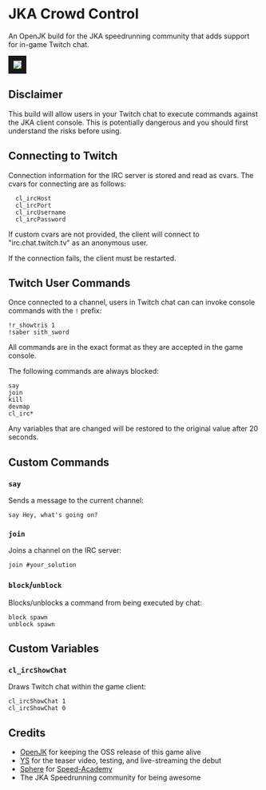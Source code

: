 # JKA Crowd Control

An OpenJK build for the JKA speedrunning community that adds support for
in-game Twitch chat.

<a href="http://www.youtube.com/watch?feature=player_embedded&v=g9HrPJq-kow" target="_blank">
    <img src="http://img.youtube.com/vi/g9HrPJq-kow/0.jpg" border="10"/>
</a>

## Disclaimer

This build will allow users in your Twitch chat to execute commands against the
JKA client console.  This is potentially dangerous and you should first
understand the risks before using.

## Connecting to Twitch

Connection information for the IRC server is stored and read as cvars.  The
cvars for connecting are as follows:

```
  cl_ircHost
  cl_ircPort
  cl_ircUsername
  cl_ircPassword
```

If custom cvars are not provided, the client will connect to
"irc.chat.twitch.tv" as an anonymous user.

If the connection fails, the client must be restarted.

## Twitch User Commands

Once connected to a channel, users in Twitch chat can can invoke console
commands with the `!` prefix:
```
!r_showtris 1
!saber sith_sword
```

All commands are in the exact format as they are accepted in the game console.

The following commands are always blocked:
```
say
join
kill
devmap
cl_irc*
```

Any variables that are changed will be restored to the original value after 20
seconds.

## Custom Commands

### `say`

Sends a message to the current channel:
```
say Hey, what's going on?
```

### `join`

Joins a channel on the IRC server:
```
join #your_solution
```

### `block`/`unblock`

Blocks/unblocks a command from being executed by chat:
```
block spawn
unblock spawn
```

## Custom Variables

### `cl_ircShowChat`

Draws Twitch chat within the game client:
```
cl_ircShowChat 1
cl_ircShowChat 0
```

## Credits

* [OpenJK](https://github.com/JACoders/OpenJK) for keeping the OSS release of
  this game alive
* [YS](https://github.com/ryanjphillips) for the teaser video, testing, and live-streaming the debut
* [Sphere](https://github.com/kugelrund) for [Speed-Academy](https://github.com/kugelrund/Speed-Academy)
* The JKA Speedrunning community for being awesome
